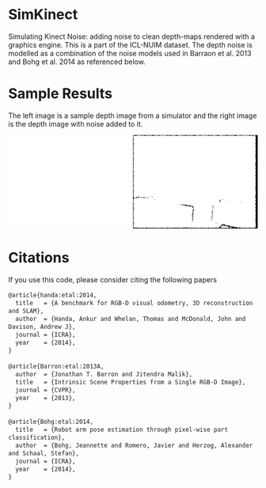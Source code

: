 # SimKinect

Simulating Kinect Noise: adding noise to clean depth-maps rendered with a graphics engine. This is a part of the ICL-NUIM dataset. The depth noise is modelled as a combination of the noise models used in Barraon et al. 2013 and Bohg et al. 2014 as referenced below.

# Sample Results

The left image is a sample depth image from a simulator and the right image is the depth image with noise added to it. 

![Sample Result](./data/sample_depth_noised.png)

# Citations

If you use this code, please consider citing the following papers

```
@article{handa:etal:2014,
  title   = {A benchmark for RGB-D visual odometry, 3D reconstruction and SLAM},
  author  = {Handa, Ankur and Whelan, Thomas and McDonald, John and Davison, Andrew J},
  journal = {ICRA},
  year    = {2014},
}

@article{Barron:etal:2013A,
  author  = {Jonathan T. Barron and Jitendra Malik},
  title   = {Intrinsic Scene Properties from a Single RGB-D Image},
  journal = {CVPR},
  year    = {2013},
}

@article{Bohg:etal:2014,
  title   = {Robot arm pose estimation through pixel-wise part classification},
  author  = {Bohg, Jeannette and Romero, Javier and Herzog, Alexander and Schaal, Stefan},
  journal = {ICRA},
  year    = {2014},
}

```

